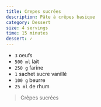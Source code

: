 ```yaml
---
title: Crepes sucrées
description: Pâte à crêpes basique
category: Dessert
size: 4 servings
time: 15 minutes
dessert: ✓
---
```


* `3` oeufs
* `500 ml` lait
* `250 g` farine
* `1` sachet sucre vanillé
* `100 g` beurre
* `25 ml` de rhum

> Crêpes sucrées
